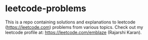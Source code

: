 # leetcode-problems
This is a repo containing solutions and explanations to leetcode (https://leetcode.com) problems from various topics. Check out my leetcode profile at: https://leetcode.com/emblaze (Rajarshi Karan).
